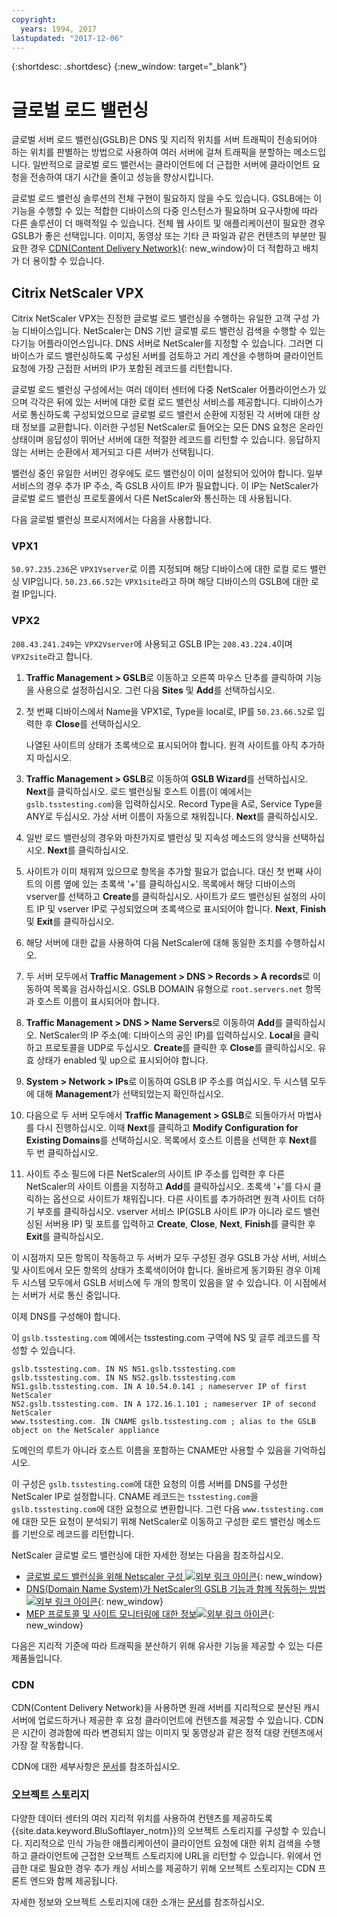 ```yaml
---
copyright:
  years: 1994, 2017
lastupdated: "2017-12-06"
---
```


{:shortdesc: .shortdesc}
{:new_window: target="_blank"}

# 글로벌 로드 밸런싱

글로벌 서버 로드 밸런싱(GSLB)은 DNS 및 지리적 위치를 서버 트래픽이 전송되어야 하는 위치를 판별하는 방법으로 사용하여 여러 서버에 걸쳐 트래픽을 분할하는 메소드입니다. 일반적으로 글로벌 로드 밸런서는 클라이언트에 더 근접한 서버에 클라이언트 요청을 전송하여 대기 시간을 줄이고 성능을 향상시킵니다.

글로벌 로드 밸런싱 솔루션의 전체 구현이 필요하지 않을 수도 있습니다. GSLB에는 이 기능을 수행할 수 있는 적합한 디바이스의 다중 인스턴스가 필요하며 요구사항에 따라 다른 솔루션이 더 매력적일 수 있습니다. 전체 웹 사이트 및 애플리케이션이 필요한 경우 GSLB가 좋은 선택입니다. 이미지, 동영상 또는 기타 큰 파일과 같은 컨텐츠의 부분만 필요한 경우 [CDN(Content Delivery Network)](https://console.bluemix.net/docs/infrastructure/CDN/about.html#about-content-delivery-networks-cdn-){: new_window}이 더 적합하고 배치가 더 용이할 수 있습니다.

## Citrix NetScaler VPX

Citrix NetScaler VPX는 진정한 글로벌 로드 밸런싱을 수행하는 유일한 고객 구성 가능 디바이스입니다. NetScaler는 DNS 기반 글로벌 로드 밸런싱 검색을 수행할 수 있는 다기능 어플라이언스입니다. DNS 서버로 NetScaler를 지정할 수 있습니다. 그러면 디바이스가 로드 밸런싱하도록 구성된 서버를 검토하고 거리 계산을 수행하며 클라이언트 요청에 가장 근접한 서버의 IP가 포함된 레코드를 리턴합니다.

글로벌 로드 밸런싱 구성에서는 여러 데이터 센터에 다중 NetScaler 어플라이언스가 있으며 각각은 뒤에 있는 서버에 대한 로컬 로드 밸런싱 서비스를 제공합니다. 디바이스가 서로 통신하도록 구성되었으므로 글로벌 로드 밸런서 순환에 지정된 각 서버에 대한 상태 정보를 교환합니다. 이러한 구성된 NetScaler로 들어오는 모든 DNS 요청은 온라인 상태이며 응답성이 뛰어난 서버에 대한 적절한 레코드를 리턴할 수 있습니다. 응답하지 않는 서버는 순환에서 제거되고 다른 서버가 선택됩니다.

밸런싱 중인 유일한 서버인 경우에도 로드 밸런싱이 이미 설정되어 있어야 합니다. 일부 서비스의 경우 추가 IP 주소, 즉 GSLB 사이트 IP가 필요합니다. 이 IP는 NetScaler가 글로벌 로드 밸런싱 프로토콜에서 다른 NetScaler와 통신하는 데 사용됩니다. 

다음 글로벌 밸런싱 프로시저에서는 다음을 사용합니다.

### VPX1

`50.97.235.236`은 `VPX1Vserver`로 이름 지정되며 해당 디바이스에 대한 로컬 로드 밸런싱 VIP입니다. `50.23.66.52`는 `VPX1site`라고 하며 해당 디바이스의 GSLB에 대한 로컬 IP입니다.

### VPX2
`208.43.241.249`는 `VPX2Vserver`에 사용되고 GSLB IP는 `208.43.224.4`이며 `VPX2site`라고 합니다.

1. **Traffic Management > GSLB**로 이동하고 오른쪽 마우스 단추를 클릭하여 기능을 사용으로 설정하십시오. 그런 다음 **Sites** 및 **Add**를 선택하십시오.

2. 첫 번째 디바이스에서 Name을 VPX1로, Type을 local로, IP를 `50.23.66.52`로 입력한 후 **Close**를 선택하십시오. 

	나열된 사이트의 상태가 초록색으로 표시되어야 합니다. 원격 사이트를 아직 추가하지 마십시오.

3. **Traffic Management > GSLB**로 이동하여 **GSLB Wizard**를 선택하십시오. **Next**를 클릭하십시오. 로드 밸런싱될 호스트 이름(이 예에서는 `gslb.tsstesting.com`)을 입력하십시오. Record Type을 A로, Service Type을 ANY로 두십시오. 가상 서버 이름이 자동으로 채워집니다. **Next**를 클릭하십시오.

4. 일반 로드 밸런싱의 경우와 마찬가지로 밸런싱 및 지속성 메소드의 양식을 선택하십시오. **Next**를 클릭하십시오.

5. 사이트가 이미 채워져 있으므로 항목을 추가할 필요가 없습니다. 대신 첫 번째 사이트의 이름 옆에 있는 초록색 '+'를 클릭하십시오. 목록에서 해당 디바이스의 vserver를 선택하고 **Create**를 클릭하십시오. 사이트가 로드 밸런싱된 설정의 사이트 IP 및 vserver IP로 구성되었으며 초록색으로 표시되어야 합니다. **Next**, **Finish** 및 **Exit**를 클릭하십시오.

6. 해당 서버에 대한 값을 사용하여 다음 NetScaler에 대해 동일한 조치를 수행하십시오.

7. 두 서버 모두에서 **Traffic Management > DNS > Records > A records**로 이동하여 목록을 검사하십시오. GSLB DOMAIN 유형으로 `root.servers.net` 항목과 호스트 이름이 표시되어야 합니다. 

8. **Traffic Management > DNS > Name Servers**로 이동하여 **Add**를 클릭하십시오. NetScaler의 IP 주소(예: 디바이스의 공인 IP)를 입력하십시오. **Local**을 클릭하고 프로토콜을 UDP로 두십시오. **Create**를 클릭한 후 **Close**를 클릭하십시오. 유효 상태가 enabled 및 up으로 표시되어야 합니다.

9. **System > Network > IPs**로 이동하여 GSLB IP 주소를 여십시오. 두 시스템 모두에 대해 **Management**가 선택되었는지 확인하십시오.

10. 다음으로 두 서버 모두에서 **Traffic Management > GSLB**로 되돌아가서 마법사를 다시 진행하십시오. 이때 **Next**를 클릭하고 **Modify Configuration for Existing Domains**를 선택하십시오. 목록에서 호스트 이름을 선택한 후 **Next**를 두 번 클릭하십시오. 

11. 사이트 주소 필드에 다른 NetScaler의 사이트 IP 주소를 입력한 후 다른 NetScaler의 사이트 이름을 지정하고 **Add**를 클릭하십시오. 초록색 '+'를 다시 클릭하는 옵션으로 사이트가 채워집니다. 다른 사이트를 추가하려면 원격 사이트 더하기 부호를 클릭하십시오. vserver 서비스 IP(GSLB 사이트 IP가 아니라 로드 밸런싱된 서버용 IP) 및 포트를 입력하고 **Create**, **Close**, **Next**, **Finish**를 클릭한 후 **Exit**를 클릭하십시오.

이 시점까지 모든 항목이 작동하고 두 서버가 모두 구성된 경우 GSLB 가상 서버, 서비스 및 사이트에서 모든 항목의 상태가 초록색이어야 합니다. 올바르게 동기화된 경우 이제 두 시스템 모두에서 GSLB 서비스에 두 개의 항목이 있음을 알 수 있습니다. 이 시점에서는 서버가 서로 통신 중입니다.

이제 DNS를 구성해야 합니다.

이 `gslb.tsstesting.com` 예에서는 tsstesting.com 구역에 NS 및 글루 레코드를 작성할 수 있습니다.

    gslb.tsstesting.com. IN NS NS1.gslb.tsstesting.com
    gslb.tsstesting.com. IN NS NS2.gslb.tsstesting.com
    NS1.gslb.tsstesting.com. IN A 10.54.0.141 ; nameserver IP of first NetScaler
    NS2.gslb.tsstesting.com. IN A 172.16.1.101 ; nameserver IP of second NetScaler
    www.tsstesting.com. IN CNAME gslb.tsstesting.com ; alias to the GSLB object on the NetScaler appliance

도메인의 루트가 아니라 호스트 이름을 포함하는 CNAME만 사용할 수 있음을 기억하십시오.

이 구성은 `gslb.tsstesting.com`에 대한 요청의 이름 서버를 DNS를 구성한 NetScaler IP로 설정합니다. CNAME 레코드는 `tsstesting.com`을 `gslb.tsstesting.com`에 대한 요청으로 변환합니다. 그런 다음 `www.tsstesting.com`에 대한 모든 요청이 분석되기 위해 NetScaler로 이동하고 구성한 로드 밸런싱 메소드를 기반으로 레코드를 리턴합니다.

NetScaler 글로벌 로드 밸런싱에 대한 자세한 정보는 다음을 참조하십시오.
* [글로벌 로드 밸런싱을 위해 Netscaler 구성 ![외부 링크 아이콘](../../icons/launch-glyph.svg "외부 링크 아이콘")](http://support.citrix.com/article/CTX110348){: new_window}
* [DNS(Domain Name System)가 NetScaler의 GSLB 기능과 함께 작동하는 방법 ![외부 링크 아이콘](../../icons/launch-glyph.svg "외부 링크 아이콘")](https://support.citrix.com/article/CTX122619){: new_window}
* [MEP 프로토콜 및 사이트 모니터링에 대한 정보![외부 링크 아이콘](../../icons/launch-glyph.svg "외부 링크 아이콘")](http://support.citrix.com/article/CTX111081){: new_window}

다음은 지리적 기준에 따라 트래픽을 분산하기 위해 유사한 기능을 제공할 수 있는 다른 제품들입니다.

### CDN

CDN(Content Delivery Network)을 사용하면 원래 서버를 지리적으로 분산된 캐시 서버에 업로드하거나 제공한 후 요청 클라이언트에 컨텐츠를 제공할 수 있습니다. CDN은 시간이 경과함에 따라 변경되지 않는 이미지 및 동영상과 같은 정적 대량 컨텐츠에서 가장 잘 작동합니다.

CDN에 대한 세부사항은 [문서](https://console.bluemix.net/docs/infrastructure/CDN/getting-started.html#getting-started)를 참조하십시오.

### 오브젝트 스토리지

다양한 데이터 센터의 여러 지리적 위치를 사용하여 컨텐츠를 제공하도록 {{site.data.keyword.BluSoftlayer_notm}}의 오브젝트 스토리지를 구성할 수 있습니다. 지리적으로 인식 가능한 애플리케이션이 클라이언트 요청에 대한 위치 검색을 수행하고 클라이언트에 근접한 오브젝트 스토리지에 URL을 리턴할 수 있습니다. 위에서 언급한 대로 필요한 경우 추가 캐싱 서비스를 제공하기 위해 오브젝트 스토리지는 CDN 프론트 엔드와 함께 제공됩니다.

자세한 정보와 오브젝트 스토리지에 대한 소개는 [문서](https://console.bluemix.net/docs/services/cloud-object-storage/about-cos.html#about-ibm-cos)를 참조하십시오. 
